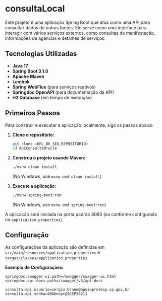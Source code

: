 # consultaLocal

Este projeto é uma aplicação Spring Boot que atua como uma API para consultar dados de outras fontes. Ele serve como uma interface para interagir com vários serviços externos, como consultas de manifestação, informações de agências e detalhes de serviços.

## Tecnologias Utilizadas

* **Java 17**
* **Spring Boot 3.1.0**
* **Apache Maven**
* **Lombok**
* **Spring WebFlux** (para serviços reativos)
* **Springdoc OpenAPI** (para documentação da API)
* **H2 Database** (em tempo de execução)

## Primeiros Passos

Para construir e executar a aplicação localmente, siga os passos abaixo:

1.  **Clone o repositório:**
    ```bash
    git clone <URL_DO_SEU_REPOSITORIO>
    cd ApiConsultaOracle
    ```

2.  **Construa o projeto usando Maven:**
    ```bash
    ./mvnw clean install
    ```
    (No Windows, use `mvnw.cmd clean install`)

3.  **Execute a aplicação:**
    ```bash
    ./mvnw spring-boot:run
    ```
    (No Windows, use `mvnw.cmd spring-boot:run`)

A aplicação será iniciada na porta padrão 8080 (ou conforme configurado no `application.properties`).

## Configuração

As configurações da aplicação são definidas em `src/main/resources/application.properties` e `target/classes/application.properties`.

**Exemplo de Configurações:**
```properties
springdoc.swagger-ui.path=/swagger/swagger-ui.html
springdoc.api-docs.path=/swagger/v3/api-docs

consulta-api.usuario=sergio.braun@apoioprodesp.sp.gov.br
consulta-api.senha=40Gbnopc@2GEP20211
